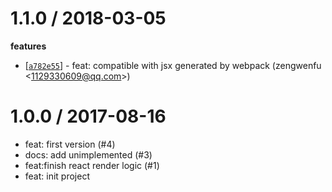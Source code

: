 
1.1.0 / 2018-03-05
==================

**features**
  * [[`a782e55`](http://github.com/eggjs/egg-view-react/commit/a782e55127c3daff37227a4e1ae4221aa28a9cae)] - feat: compatible with jsx generated by webpack (zengwenfu <<1129330609@qq.com>>)

1.0.0 / 2017-08-16
==================

  * feat: first version (#4)
  * docs: add unimplemented (#3)
  * feat:finish react render logic (#1)
  * feat: init project
